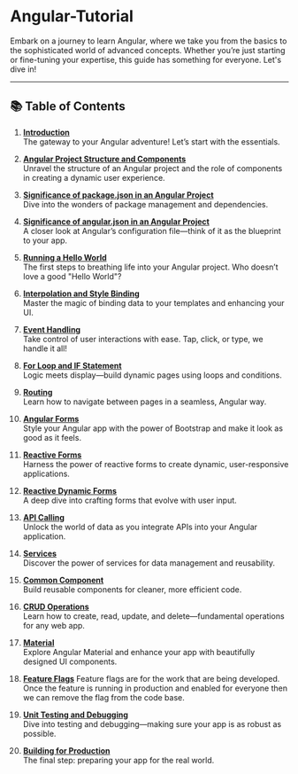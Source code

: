 # Angular-Tutorial

Embark on a journey to learn Angular, where we take you from the basics to the sophisticated world of advanced concepts. Whether you’re just starting or fine-tuning your expertise, this guide has something for everyone. Let's dive in!

---

## 📚 **Table of Contents**

1. [**Introduction**](01.%20Introduction.md)  
   The gateway to your Angular adventure! Let’s start with the essentials.

2. [**Angular Project Structure and Components**](02.%20Angular%20Project%20Structure%20and%20Components.md)  
   Unravel the structure of an Angular project and the role of components in creating a dynamic user experience.

3. [**Significance of package.json in an Angular Project**](03.%20Significance%20of%20package.json%20in%20an%20Angular%20Project.md)  
   Dive into the wonders of package management and dependencies.

4. [**Significance of angular.json in an Angular Project**](04.%20Significance%20of%20angular.json%20in%20an%20Angular%20Project.md)  
   A closer look at Angular’s configuration file—think of it as the blueprint to your app.

5. [**Running a Hello World**](05.%20Running%20a%20Hello%20World.md)  
   The first steps to breathing life into your Angular project. Who doesn’t love a good "Hello World"?

6. [**Interpolation and Style Binding**](06.%20Interpolation%20and%20Style%20Binding.md)  
   Master the magic of binding data to your templates and enhancing your UI.

7. [**Event Handling**](07.%20Event%20Handling.md)  
   Take control of user interactions with ease. Tap, click, or type, we handle it all!

8. [**For Loop and IF Statement**](08.%20For%20loop%20and%20IF%20statement.md)  
   Logic meets display—build dynamic pages using loops and conditions.

9. [**Routing**](09.%20Routing.md)  
   Learn how to navigate between pages in a seamless, Angular way.

10. [**Angular Forms**](10.%20Angular%20Forms.md)  
    Style your Angular app with the power of Bootstrap and make it look as good as it feels.

11. [**Reactive Forms**](11.%20Reactive%20Forms.md)  
    Harness the power of reactive forms to create dynamic, user-responsive applications.

12. [**Reactive Dynamic Forms**](12.%20Reactive%20Dynamic%20Forms.md)  
    A deep dive into crafting forms that evolve with user input.

13. [**API Calling**](13.%20API%20Calling.md)  
    Unlock the world of data as you integrate APIs into your Angular application.

14. [**Services**](14.%20Services.md)  
    Discover the power of services for data management and reusability.

15. [**Common Component**](15.%20Common%20Component.md)  
    Build reusable components for cleaner, more efficient code.

16. [**CRUD Operations**](16.%20CRUD.md)  
    Learn how to create, read, update, and delete—fundamental operations for any web app.

17. [**Material**](17.%20Material.md)  
    Explore Angular Material and enhance your app with beautifully designed UI components.

18. [**Feature Flags**](18.%20Feature%20Flags.md)
    Feature flags are for the work that are being developed. Once the feature is running in production and enabled for everyone then we can remove the flag from the code base.   
    
19. [**Unit Testing and Debugging**](19.%20Unit%20Testing%20and%20Debugging.md)  
    Dive into testing and debugging—making sure your app is as robust as possible.

20. [**Building for Production**](20.%20Building%20for%20Production.md)  
    The final step: preparing your app for the real world.
